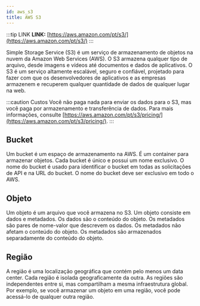 ```yaml
---
id: aws_s3
title: AWS S3
---
```


:::tip LINK
**LINK:** [https://aws.amazon.com/pt/s3/](https://aws.amazon.com/pt/s3/)
:::

Simple Storage Service (S3) é um serviço de armazenamento de objetos na nuvem da Amazon Web Services (AWS). O S3 armazena qualquer tipo de arquivo, desde imagens e vídeos até documentos e dados de aplicativos. O S3 é um serviço altamente escalável, seguro e confiável, projetado para fazer com que os desenvolvedores de aplicativos e as empresas armazenem e recuperem qualquer quantidade de dados de qualquer lugar na web.

:::caution Custos
Você não paga nada para enviar os dados para o S3, mas você paga por armazenamento e transferência de dados. Para mais informações, consulte [https://aws.amazon.com/pt/s3/pricing/](https://aws.amazon.com/pt/s3/pricing/).
:::

## Bucket

Um bucket é um espaço de armazenamento na AWS. É um container para armazenar objetos. Cada bucket é único e possui um nome exclusivo. O nome do bucket é usado para identificar o bucket em todas as solicitações de API e na URL do bucket. O nome do bucket deve ser exclusivo em todo o AWS.

## Objeto

Um objeto é um arquivo que você armazena no S3. Um objeto consiste em dados e metadados. Os dados são o conteúdo do objeto. Os metadados são pares de nome-valor que descrevem os dados. Os metadados não afetam o conteúdo do objeto. Os metadados são armazenados separadamente do conteúdo do objeto.

## Região

A região é uma localização geográfica que contém pelo menos um data center. Cada região é isolada geograficamente da outra. As regiões são independentes entre si, mas compartilham a mesma infraestrutura global. Por exemplo, se você armazenar um objeto em uma região, você pode acessá-lo de qualquer outra região.